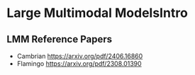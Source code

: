 # Large Multimodal ModelsIntro

## LMM Reference Papers
- Cambrian https://arxiv.org/pdf/2406.16860
- Flamingo https://arxiv.org/pdf/2308.01390
